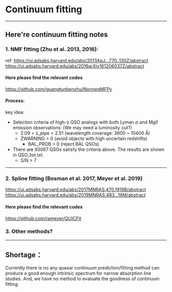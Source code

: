 # Continuum fitting

----

## Here're continuum fitting notes

### 1. NMF fitting (Zhu et al. 2013, 2016):
   ref:
   https://ui.adsabs.harvard.edu/abs/2013ApJ...770..130Z/abstract <br>
   https://ui.adsabs.harvard.edu/abs/2016arXiv161206037Z/abstract <br>

#### Here please find the relevant codes
   https://github.com/guangtunbenzhu/NonnegMFPy

#### Process:
key idea:
* Selection criteria of high-z QSO analogs with both Lyman $\alpha$ and MgII emission observations:
(We may need a luminosity cut?)
  - 2.09 < z_pipe < 2.51 (wavelength coverage: 3600 ~ 10400 Å)
  - ZWARNING = 0 (avoid objects with high uncertain redshifts)
    - BAL_PROB = 0 (reject BAL QSOs)
* There are 93067 QSOs satisfy the criteria above. The results are shown in QSO_list.txt.
  - S/N > 7
----

### 2. Spline fitting (Bosman et al. 2017, Meyer et al. 2019)
   https://ui.adsabs.harvard.edu/abs/2017MNRAS.470.1919B/abstract <br>
   https://ui.adsabs.harvard.edu/abs/2019MNRAS.483...19M/abstract <br>

#### Here please find the relevant codes
   https://github.com/rameyer/QUICFit

### 3. Other methods?

----

## Shortage：
   Currently there is no any quasar continuum prediction/fitting method can produce a good enough intrinsic spectrum for narrow absorption line studies. And, we have no method to evaluate the goodness of continuum fitting.
